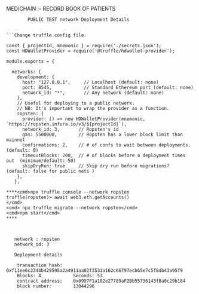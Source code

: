 MEDICHAIN  :- RECORD BOOK OF PATIENTS



			PUBLIC TEST network Deployment Details


```make change in files

```Change truffle config file 

const { projectId, mnemonic } = require('./secrets.json');
const HDWalletProvider = require('@truffle/hdwallet-provider');

module.exports = {

  networks: {
    development: {
      host: "127.0.0.1",     // Localhost (default: none)
      port: 8545,            // Standard Ethereum port (default: none)
      network_id: "*",       // Any network (default: none)
    },
    // Useful for deploying to a public network.
    // NB: It's important to wrap the provider as a function.
    ropsten: {
      provider: () => new HDWalletProvider(mnemonic, `https://ropsten.infura.io/v3/${projectId}`),
      network_id: 3,       // Ropsten's id
      gas: 5500000,        // Ropsten has a lower block limit than mainnet
      confirmations: 2,    // # of confs to wait between deployments. (default: 0)
      timeoutBlocks: 200,  // # of blocks before a deployment times out  (minimum/default: 50)
      skipDryRun: true     // Skip dry run before migrations? (default: false for public nets )
    },
   },
   
****<cmd>npx truffle console --network ropsten
truffle(ropsten)> await web3.eth.getAccounts()
</cmd>
<cmd> npx truffle migrate --network ropsten</cmd>
<cmd>npm start</cmd>
****



   network : ropsten
   network_id: 3
   
   Deployment details
   
    transaction hash:    0xf11ee6c234bb429595a2a4911aa02f3531a162c66797ecb65e7c5f8db43a95f9
    Blocks: 4            Seconds: 53
    contract address:    0x0997F1a102e27789aF2Bb55736143fBa0c29b184
    block number:        13044296
